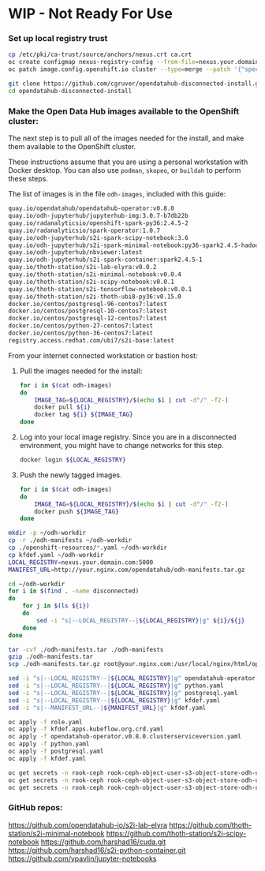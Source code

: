 # WIP - Not Ready For Use

### Set up local registry trust

```bash
cp /etc/pki/ca-trust/source/anchors/nexus.crt ca.crt
oc create configmap nexus-registry-config --from-file=nexus.your.domain.org..5000=ca.crt -n openshift-config
oc patch image.config.openshift.io cluster --type=merge --patch '{"spec":{"additionalTrustedCA":{"name":"nexus-registry-config"}}}'
```

```bash
git clone https://github.com/cgruver/opendatahub-disconnected-install.git
cd opendatahub-disconnected-install
```

### Make the Open Data Hub images available to the OpenShift cluster:

The next step is to pull all of the images needed for the install, and make them available to the OpenShift cluster.

These instructions assume that you are using a personal workstation with Docker desktop.  You can also use `podman`, `skopeo`, or `buildah` to perform these steps.

The list of images is in the file `odh-images`, included with this guide:

```bash
quay.io/opendatahub/opendatahub-operator:v0.8.0
quay.io/odh-jupyterhub/jupyterhub-img:3.0.7-b7db22b
quay.io/radanalyticsio/openshift-spark-py36:2.4.5-2
quay.io/radanalyticsio/spark-operator:1.0.7
quay.io/odh-jupyterhub/s2i-spark-scipy-notebook:3.6
quay.io/odh-jupyterhub/s2i-spark-minimal-notebook:py36-spark2.4.5-hadoop2.7.3
quay.io/odh-jupyterhub/nbviewer:latest
quay.io/odh-jupyterhub/s2i-spark-container:spark2.4.5-1
quay.io/thoth-station/s2i-lab-elyra:v0.0.2
quay.io/thoth-station/s2i-minimal-notebook:v0.0.4
quay.io/thoth-station/s2i-scipy-notebook:v0.0.1
quay.io/thoth-station/s2i-tensorflow-notebook:v0.0.1
quay.io/thoth-station/s2i-thoth-ubi8-py36:v0.15.0
docker.io/centos/postgresql-96-centos7:latest
docker.io/centos/postgresql-10-centos7:latest
docker.io/centos/postgresql-12-centos7:latest
docker.io/centos/python-27-centos7:latest
docker.io/centos/python-36-centos7:latest
registry.access.redhat.com/ubi7/s2i-base:latest
```

From your internet connected workstation or bastion host:

1. Pull the images needed for the install:

    ```bash
    for i in $(cat odh-images)
    do 
        IMAGE_TAG=${LOCAL_REGISTRY}/$(echo $i | cut -d"/" -f2-)
        docker pull ${i}
        docker tag ${i} ${IMAGE_TAG}
    done
    ```

1. Log into your local image registry.  Since you are in a disconnected environment, you might have to change networks for this step.

    ```bash
    docker login ${LOCAL_REGISTRY}
    ```

1. Push the newly tagged images.

    ```bash
    for i in $(cat odh-images)
    do 
        IMAGE_TAG=${LOCAL_REGISTRY}/$(echo $i | cut -d"/" -f2-)
        docker push ${IMAGE_TAG}
    done
    ```


```bash
mkdir -p ~/odh-workdir
cp -r ./odh-manifests ~/odh-workdir
cp ./openshift-resources/*.yaml ~/odh-workdir
cp kfdef.yaml ~/odh-workdir
LOCAL_REGISTRY=nexus.your.domain.com:5000
MANIFEST_URL=http://your.nginx.com/opendatahub/odh-manifests.tar.gz

cd ~/odh-workdir
for i in $(find . -name disconnected)
do
    for j in $(ls ${i})
    do
        sed -i "s|--LOCAL_REGISTRY--|${LOCAL_REGISTRY}|g" ${i}/${j}
    done
done

tar -cvf ./odh-manifests.tar ./odh-manifests
gzip ./odh-manifests.tar
scp ./odh-manifests.tar.gz root@your.nginx.com:/usr/local/nginx/html/opendatahub/odh-manifests.tar.gz

sed -i "s|--LOCAL_REGISTRY--|${LOCAL_REGISTRY}|g" opendatahub-operator.v0.8.0.clusterserviceversion.yaml
sed -i "s|--LOCAL_REGISTRY--|${LOCAL_REGISTRY}|g" python.yaml
sed -i "s|--LOCAL_REGISTRY--|${LOCAL_REGISTRY}|g" postgresql.yaml
sed -i "s|--LOCAL_REGISTRY--|${LOCAL_REGISTRY}|g" kfdef.yaml
sed -i "s|--MANIFEST_URL--|${MANIFEST_URL}|g" kfdef.yaml

oc apply -f role.yaml
oc apply -f kfdef.apps.kubeflow.org.crd.yaml
oc apply -f opendatahub-operator.v0.8.0.clusterserviceversion.yaml
oc apply -f python.yaml
oc apply -f postgresql.yaml
oc apply -f kfdef.yaml
```

```bash
oc get secrets -n rook-ceph rook-ceph-object-user-s3-object-store-odh-user -o yaml | grep AccessKey | awk '{print $2}' | base64 --decode
oc get secrets -n rook-ceph rook-ceph-object-user-s3-object-store-odh-user -o yaml | grep SecretKey | awk '{print $2}' | base64 --decode
oc get secrets -n rook-ceph rook-ceph-object-user-s3-object-store-odh-user -o yaml | grep Endpoint | awk '{print $2}' | base64 --decode
```

### GitHub repos:
https://github.com/opendatahub-io/s2i-lab-elyra
https://github.com/thoth-station/s2i-minimal-notebook
https://github.com/thoth-station/s2i-scipy-notebook
https://github.com/harshad16/cuda.git
https://github.com/harshad16/s2i-python-container.git
https://github.com/vpavlin/jupyter-notebooks
